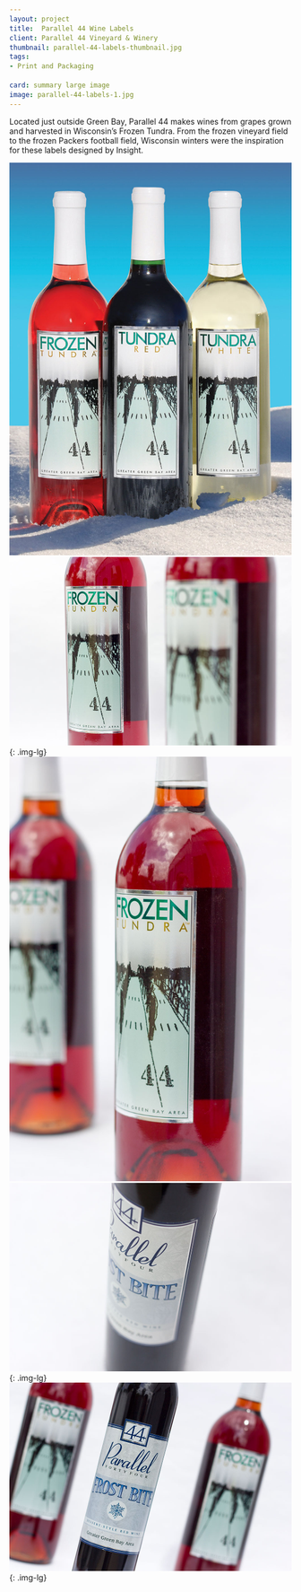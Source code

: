 ```yaml
---
layout: project
title:  Parallel 44 Wine Labels
client: Parallel 44 Vineyard & Winery
thumbnail: parallel-44-labels-thumbnail.jpg
tags:
- Print and Packaging

card: summary large image
image: parallel-44-labels-1.jpg
---
```


Located just outside Green Bay, Parallel 44 makes wines from grapes grown and harvested in Wisconsin’s Frozen Tundra. From the frozen vineyard field to the frozen Packers football field, Wisconsin winters were the inspiration for these labels designed by Insight.

![Parallel 44 Wine Bottle Labels](/img/parallel-44-labels-1.jpg)
![Parallel 44 Wine Bottle Labels](/img/parallel-44-labels-2.jpg){: .img-lg}
![Parallel 44 Wine Bottle Labels](/img/parallel-44-labels-3.jpg)
![Parallel 44 Wine Bottle Labels](/img/parallel-44-labels-4.jpg){: .img-lg}
![Parallel 44 Wine Bottle Labels](/img/parallel-44-labels-5.jpg){: .img-lg}
